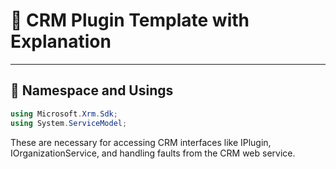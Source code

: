 # 📘 CRM Plugin Template with Explanation

---

## 🔧 Namespace and Usings

```csharp
using Microsoft.Xrm.Sdk;
using System.ServiceModel;
```

These are necessary for accessing CRM interfaces like IPlugin, IOrganizationService, and handling faults from the CRM web service.